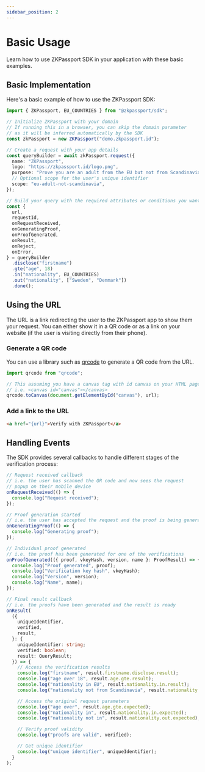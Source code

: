 ```yaml
---
sidebar_position: 2
---
```


# Basic Usage

Learn how to use ZKPassport SDK in your application with these basic examples.

## Basic Implementation

Here's a basic example of how to use the ZKPassport SDK:

```typescript
import { ZKPassport, EU_COUNTRIES } from "@zkpassport/sdk";

// Initialize ZKPassport with your domain
// If running this in a browser, you can skip the domain parameter
// as it will be inferred automatically by the SDK
const zkPassport = new ZKPassport("demo.zkpassport.id");

// Create a request with your app details
const queryBuilder = await zkPassport.request({
  name: "ZKPassport",
  logo: "https://zkpassport.id/logo.png",
  purpose: "Prove you are an adult from the EU but not from Scandinavia",
  // Optional scope for the user's unique identifier
  scope: "eu-adult-not-scandinavia",
});

// Build your query with the required attributes or conditions you want to verify
const {
  url,
  requestId,
  onRequestReceived,
  onGeneratingProof,
  onProofGenerated,
  onResult,
  onReject,
  onError,
} = queryBuilder
  .disclose("firstname")
  .gte("age", 18)
  .in("nationality", EU_COUNTRIES)
  .out("nationality", ["Sweden", "Denmark"])
  .done();
```

## Using the URL

The URL is a link redirecting the user to the ZKPassport app to show them your request. You can either show it in a QR code or as a link on your website (if the user is visiting directly from their phone).

### Generate a QR code

You can use a library such as [qrcode](https://www.npmjs.com/package/qrcode) to generate a QR code from the URL.

```typescript
import qrcode from "qrcode";

// This assuming you have a canvas tag with id canvas on your HTML page
// i.e. <canvas id="canvas"></canvas>
qrcode.toCanvas(document.getElementById("canvas"), url);
```

### Add a link to the URL

```html
<a href="{url}">Verify with ZKPassport</a>
```

## Handling Events

The SDK provides several callbacks to handle different stages of the verification process:

```typescript
// Request received callback
// i.e. the user has scanned the QR code and now sees the request
// popup on their mobile device
onRequestReceived(() => {
  console.log("Request received");
});

// Proof generation started
// i.e. the user has accepted the request and the proof is being generated
onGeneratingProof(() => {
  console.log("Generating proof");
});

// Individual proof generated
// i.e. the proof has been generated for one of the verifications
onProofGenerated(({ proof, vkeyHash, version, name }: ProofResult) => {
  console.log("Proof generated", proof);
  console.log("Verification key hash", vkeyHash);
  console.log("Version", version);
  console.log("Name", name);
});

// Final result callback
// i.e. the proofs have been generated and the result is ready
onResult(
  ({
    uniqueIdentifier,
    verified,
    result,
  }: {
    uniqueIdentifier: string;
    verified: boolean;
    result: QueryResult;
  }) => {
    // Access the verification results
    console.log("firstname", result.firstname.disclose.result);
    console.log("age over 18", result.age.gte.result);
    console.log("nationality in EU", result.nationality.in.result);
    console.log("nationality not from Scandinavia", result.nationality.out.result);

    // Access the original request parameters
    console.log("age over", result.age.gte.expected);
    console.log("nationality in", result.nationality.in.expected);
    console.log("nationality not in", result.nationality.out.expected);

    // Verify proof validity
    console.log("proofs are valid", verified);

    // Get unique identifier
    console.log("unique identifier", uniqueIdentifier);
  }
);
```

